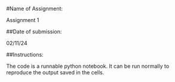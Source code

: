 #Name of Assignment:

Assignment 1

##Date of submission:

02/11/24

##Instructions:

The code is a runnable python notebook. It can be run normally to reproduce the output saved in the cells.
